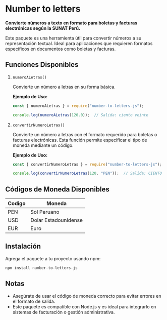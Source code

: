 # Number to letters

**Convierte números a texto en formato para boletas y facturas electrónicas según la SUNAT Perú.**

Este paquete es una herramienta útil para convertir números a su representación textual. Ideal para aplicaciones que requieren formatos específicos en documentos como boletas y facturas.

## Funciones Disponibles
1. `numeroALetras()`

    Convierte un número a letras en su forma básica.

    **Ejemplo de Uso:**

    ```js
    const { numeroALetras } = require("number-to-letters-js");

    console.log(numeroALetras(120.0));  // Salida: ciento veinte  
    ```

1. `convertirNumeroLetras()`

    Convierte un número a letras con el formato requerido para boletas o facturas electrónicas. Esta función permite especificar el tipo de moneda mediante un código.


    **Ejemplo de Uso:**

    ```js
    const { convertirNumeroLetras } = require("number-to-letters-js");
    
    console.log(convertirNumeroLetras(120, "PEN"));  // Salida: CIENTO VEINTE SOLES Y 00/100 CÉNTIMOS   
    ```
    
## Códigos de Moneda Disponibles

| Codigo  | Moneda  |
|---------|---------|
| PEN | Sol Peruano  |
| USD | Dolar Estadounidense  |
| EUR | Euro  |

## Instalación

Agrega el paquete a tu proyecto usando npm:

```bash
npm install number-to-letters-js  
```

## Notas
- Asegúrate de usar el código de moneda correcto para evitar errores en el formato de salida.
- Este paquete es compatible con Node.js y es ideal para integrarlo en sistemas de facturación o gestión administrativa.